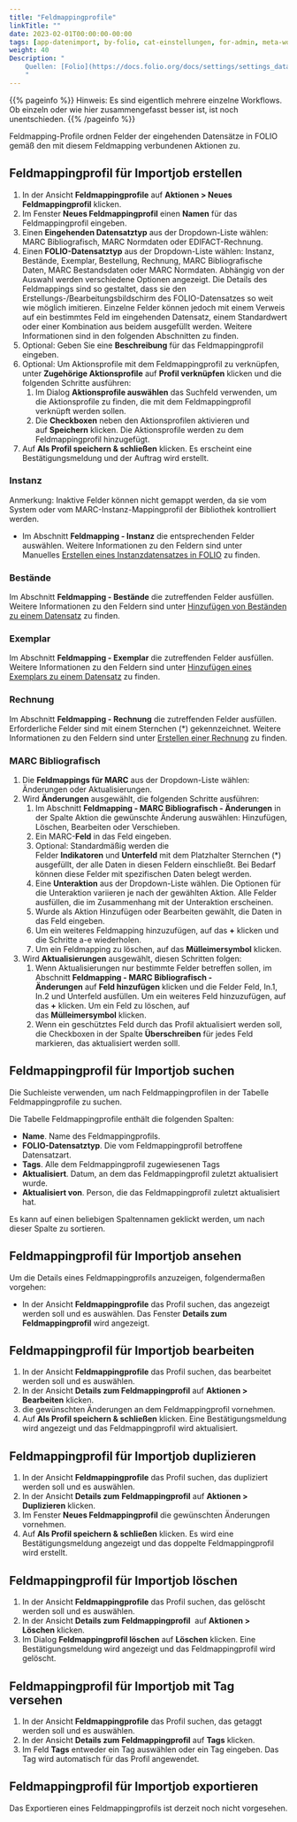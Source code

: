 ```yaml
---
title: "Feldmappingprofile"
linkTitle: ""
date: 2023-02-01T00:00:00-00:00
tags: [app-datenimport, by-folio, cat-einstellungen, for-admin, meta-workflow_sammlung]
weight: 40
Description: "
    Quellen: [Folio](https://docs.folio.org/docs/settings/settings_data_import/settings_data_import/#settings--data-import--field-mapping-profiles ) & [GBV](https://info.gbv.de/display/FOLIOGBVEXTERN/Einstellungen+(Datenimport):+Feldmappingprofile)
    "
---
```


{{% pageinfo %}}
Hinweis: Es sind eigentlich mehrere einzelne Workflows. Ob einzeln oder wie hier zusammengefasst besser ist, ist noch unentschieden.
{{% /pageinfo %}}

Feldmapping-Profile ordnen Felder der eingehenden Datensätze in FOLIO gemäß den mit diesem Feldmapping verbundenen Aktionen zu.

## Feldmappingprofil für Importjob erstellen

1.  In der Ansicht **Feldmappingprofile** auf **Aktionen > Neues Feldmappingprofil** klicken.
2.  Im Fenster **Neues Feldmappingprofil** einen **Namen** für das Feldmappingprofil eingeben.
3.  Einen **Eingehenden Datensatztyp** aus der Dropdown-Liste wählen: MARC Bibliografisch, MARC Normdaten oder EDIFACT-Rechnung.
4.  Einen **FOLIO-Datensatztyp** aus der Dropdown-Liste wählen: Instanz, Bestände, Exemplar, Bestellung, Rechnung, MARC Bibliografische Daten, MARC Bestandsdaten oder MARC Normdaten. Abhängig von der Auswahl werden verschiedene Optionen angezeigt. Die Details des Feldmappings sind so gestaltet, dass sie den Erstellungs-/Bearbeitungsbildschirm des FOLIO-Datensatzes so weit wie möglich imitieren. Einzelne Felder können jedoch mit einem Verweis auf ein bestimmtes Feld im eingehenden Datensatz, einem Standardwert oder einer Kombination aus beidem ausgefüllt werden. Weitere Informationen sind in den folgenden Abschnitten zu finden.
5.  Optional: Geben Sie eine **Beschreibung** für das Feldmappingprofil eingeben.
6.  Optional: Um Aktionsprofile mit dem Feldmappingprofil zu verknüpfen, unter **Zugehörige Aktionsprofile** auf **Profil verknüpfen** klicken und die folgenden Schritte ausführen:
    1.  Im Dialog **Aktionsprofile auswählen** das Suchfeld verwenden, um die Aktionsprofile zu finden, die mit dem Feldmappingprofil verknüpft werden sollen.
    2.  Die **Checkboxen** neben den Aktionsprofilen aktivieren und auf **Speichern** klicken. Die Aktionsprofile werden zu dem Feldmappingprofil hinzugefügt.
7.  Auf **Als Profil speichern & schließen** klicken. Es erscheint eine Bestätigungsmeldung und der Auftrag wird erstellt.

### Instanz

Anmerkung: Inaktive Felder können nicht gemappt werden, da sie vom System oder vom MARC-Instanz-Mappingprofil der Bibliothek kontrolliert werden.

* Im Abschnitt **Feldmapping - Instanz** die entsprechenden Felder auswählen. Weitere Informationen zu den Feldern sind unter Manuelles [Erstellen eines Instanzdatensatzes in FOLIO](https://info.gbv.de/display/FOLIOGBVEXTERN/Folio%3A+Instanzdatensatz+manuell+in+FOLIO+erstellen) zu finden.

### Bestände

Im Abschnitt **Feldmapping - Bestände** die zutreffenden Felder ausfüllen. Weitere Informationen zu den Feldern sind unter [Hinzufügen von Beständen zu einem Datensatz](https://info.gbv.de/pages/viewpage.action?pageId=852492467) zu finden.

### Exemplar

Im Abschnitt **Feldmapping - Exemplar** die zutreffenden Felder ausfüllen. Weitere Informationen zu den Feldern sind unter [Hinzufügen eines Exemplars zu einem Datensatz](https://info.gbv.de/pages/viewpage.action?pageId=852492470) zu finden.

### Rechnung

Im Abschnitt **Feldmapping - Rechnung** die zutreffenden Felder ausfüllen. Erforderliche Felder sind mit einem Sternchen (\*) gekennzeichnet. Weitere Informationen zu den Feldern sind unter [Erstellen einer Rechnung](https://info.gbv.de/display/FOLIOGBVEXTERN/Folio%3A+Rechnung+erstellen) zu finden.

### MARC Bibliografisch

1.  Die **Feldmappings für MARC** aus der Dropdown-Liste wählen: Änderungen oder Aktualisierungen.
2.  Wird **Änderungen** ausgewählt, die folgenden Schritte ausführen:
    1.  Im Abschnitt **Feldmapping - MARC Bibliografisch - Änderungen** in der Spalte Aktion die gewünschte Änderung auswählen: Hinzufügen, Löschen, Bearbeiten oder Verschieben.
    2.  Ein MARC-**Feld** in das Feld eingeben.
    3.  Optional: Standardmäßig werden die Felder **Indikatoren** und **Unterfeld** mit dem Platzhalter Sternchen (\*) ausgefüllt, der alle Daten in diesen Feldern einschließt. Bei Bedarf können diese Felder mit spezifischen Daten belegt werden.
    4.  Eine **Unteraktion** aus der Dropdown-Liste wählen. Die Optionen für die Unteraktion variieren je nach der gewählten Aktion. Alle Felder ausfüllen, die im Zusammenhang mit der Unteraktion erscheinen.
    5.  Wurde als Aktion Hinzufügen oder Bearbeiten gewählt, die Daten in das Feld eingeben.
    6.  Um ein weiteres Feldmapping hinzuzufügen, auf das **+** klicken und die Schritte a-e wiederholen.
    7.  Um ein Feldmapping zu löschen, auf das **Mülleimersymbol** klicken.
3.  Wird **Aktualisierungen** ausgewählt, diesen Schritten folgen:
    1.  Wenn Aktualisierungen nur bestimmte Felder betreffen sollen, im Abschnitt **Feldmapping - MARC Bibliografisch - Änderungen** auf **Feld hinzufügen** klicken und die Felder Feld, In.1, In.2 und Unterfeld ausfüllen. Um ein weiteres Feld hinzuzufügen, auf das **+** klicken. Um ein Feld zu löschen, auf das **Mülleimersymbol** klicken.
    2.  Wenn ein geschütztes Feld durch das Profil aktualisiert werden soll, die Checkboxen in der Spalte **Überschreiben** für jedes Feld markieren, das aktualisiert werden solll.

## Feldmappingprofil für Importjob suchen

Die Suchleiste verwenden, um nach Feldmappingprofilen in der Tabelle Feldmappingprofile zu suchen.

Die Tabelle Feldmappingprofile enthält die folgenden Spalten:

* **Name**. Name des Feldmappingprofils.
* **FOLIO-Datensatztyp**. Die vom Feldmappingprofil betroffene Datensatzart.
* **Tags**. Alle dem Feldmappingprofil zugewiesenen Tags
* **Aktualisiert**. Datum, an dem das Feldmappingprofil zuletzt aktualisiert wurde.
* **Aktualisiert von**. Person, die das Feldmappingprofil zuletzt aktualisiert hat.

Es kann auf einen beliebigen Spaltennamen geklickt werden, um nach dieser Spalte zu sortieren.

## Feldmappingprofil für Importjob ansehen

Um die Details eines Feldmappingprofils anzuzeigen, folgendermaßen vorgehen:

* In der Ansicht **Feldmappingprofile** das Profil suchen, das angezeigt werden soll und es auswählen. Das Fenster **Details zum Feldmappingprofil** wird angezeigt.

## Feldmappingprofil für Importjob bearbeiten

1.  In der Ansicht **Feldmappingprofile** das Profil suchen, das bearbeitet werden soll und es auswählen.
2.  In der Ansicht **Details zum Feldmappingprofil** auf **Aktionen > Bearbeiten** klicken.
3.  die gewünschten Änderungen an dem Feldmappingprofil vornehmen.
4.  Auf **Als Profil speichern & schließen** klicken. Eine Bestätigungsmeldung wird angezeigt und das Feldmappingprofil wird aktualisiert.

## Feldmappingprofil für Importjob duplizieren

1.  In der Ansicht **Feldmappingprofile** das Profil suchen, das dupliziert werden soll und es auswählen.
2.  In der Ansicht **Details zum** **Feldmappingprofil** auf **Aktionen > Duplizieren** klicken.
3.  Im Fenster **Neues Feldmappingprofil** die gewünschten Änderungen vornehmen.
4.  Auf **Als Profil speichern & schließen** klicken. Es wird eine Bestätigungsmeldung angezeigt und das doppelte Feldmappingprofil wird erstellt.

## Feldmappingprofil für Importjob löschen

1.  In der Ansicht **Feldmappingprofile** das Profil suchen, das gelöscht werden soll und es auswählen.
2.  In der Ansicht **Details zum** **Feldmappingprofil**  auf **Aktionen > Löschen** klicken.
3.  Im Dialog **Feldmappingprofil löschen** auf **Löschen** klicken. Eine Bestätigungsmeldung wird angezeigt und das Feldmappingprofil wird gelöscht.

## Feldmappingprofil für Importjob mit Tag versehen

1.  In der Ansicht **Feldmappingprofile** das Profil suchen, das getaggt werden soll und es auswählen.
2.  In der Ansicht **Details zum** **Feldmappingprofil** auf **Tags** klicken.
3.  Im Feld **Tags** entweder ein Tag auswählen oder ein Tag eingeben. Das Tag wird automatisch für das Profil angewendet.

## Feldmappingprofil für Importjob exportieren

Das Exportieren eines Feldmappingprofils ist derzeit noch nicht vorgesehen.
